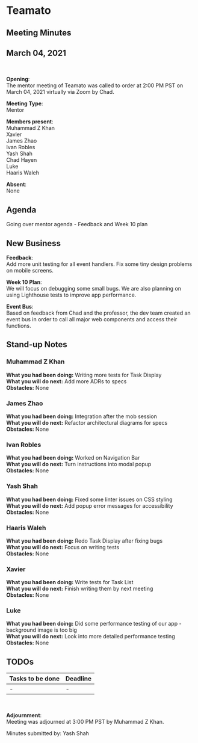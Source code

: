 # Teamato

## Meeting Minutes
## March 04, 2021
<br>

**Opening**:  
The mentor meeting of Teamato was called to order at 2:00 PM PST on March 04, 2021 virtually via Zoom by Chad.

**Meeting Type**:  
Mentor

**Members present**:  
Muhammad Z Khan  
Xavier  
James Zhao  
Ivan Robles  
Yash Shah   
Chad Hayen  
Luke  
Haaris Waleh

**Absent**:  
None

## Agenda
Going over mentor agenda - Feedback and Week 10 plan

## New Business
**Feedback**:  
Add more unit testing for all event handlers. Fix some tiny design problems on mobile screens.

**Week 10 Plan**:  
We will focus on debugging some small bugs. We are also planning on using Lighthouse tests to improve app performance.

**Event Bus**:  
Based on feedback from Chad and the professor, the dev team created an event bus in order to call all major web components and access their functions.

## Stand-up Notes

### Muhammad Z Khan 
**What you had been doing:** Writing more tests for Task Display  
**What you will do next:** Add more ADRs to specs  
**Obstacles:** None  

###  James Zhao
**What you had been doing:** Integration after the mob session  
**What you will do next:** Refactor architectural diagrams for specs  
**Obstacles:** None

### Ivan Robles
**What you had been doing:** Worked on Navigation Bar  
**What you will do next:** Turn instructions into modal popup  
**Obstacles:** None

### Yash Shah
**What you had been doing:** Fixed some linter issues on CSS styling  
**What you will do next:** Add popup error messages for accessibility  
**Obstacles:** None  

### Haaris Waleh
**What you had been doing:** Redo Task Display after fixing bugs  
**What you will do next:** Focus on writing tests  
**Obstacles:** None

### Xavier
**What you had been doing:** Write tests for Task List  
**What you will do next:** Finish writing them by next meeting  
**Obstacles:** None

### Luke
**What you had been doing:** Did some performance testing of our app - background image is too big  
**What you will do next:** Look into more detailed performance testing  
**Obstacles:** None

## TODOs
| Tasks to be done | Deadline |
| ---------------- | -------- |
| - | - |

<br>

**Adjournment**:  
Meeting was adjourned at 3:00 PM PST by Muhammad Z Khan.

Minutes submitted by: Yash Shah